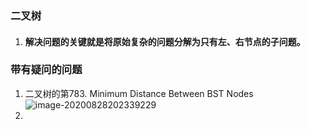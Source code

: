 

### 二叉树

1. #### 解决问题的关键就是将原始复杂的问题分解为只有左、右节点的子问题。

### 带有疑问的问题

1. 二叉树的第783. Minimum Distance Between BST Nodes 
	![image-20200828202339229](C:\Users\Ying\AppData\Roaming\Typora\typora-user-images\image-20200828202339229.png)
2. 










